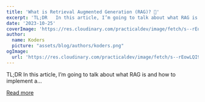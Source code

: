 ```yaml
---
title: 'What is Retrieval Augmented Generation (RAG)? 🚀'
excerpt: 'TL;DR   In this article, I’m going to talk about what RAG is and how to implement a...'
date: '2023-10-25'
coverImage: 'https://res.cloudinary.com/practicaldev/image/fetch/s--rEowLQI9--/c_imagga_scale,f_auto,fl_progressive,h_420,q_auto,w_1000/https://dev-to-uploads.s3.amazonaws.com/uploads/articles/1u40sdvqpymajnounlrp.png'
author:
  name: Koders
  picture: "assets/blog/authors/koders.png"
ogImage:
  url: 'https://res.cloudinary.com/practicaldev/image/fetch/s--rEowLQI9--/c_imagga_scale,f_auto,fl_progressive,h_420,q_auto,w_1000/https://dev-to-uploads.s3.amazonaws.com/uploads/articles/1u40sdvqpymajnounlrp.png'
---
```


TL;DR   In this article, I’m going to talk about what RAG is and how to implement a...

[Read more](https://dev.to/confidentai/what-is-retrieval-augmented-generation-rag-4n7g)
